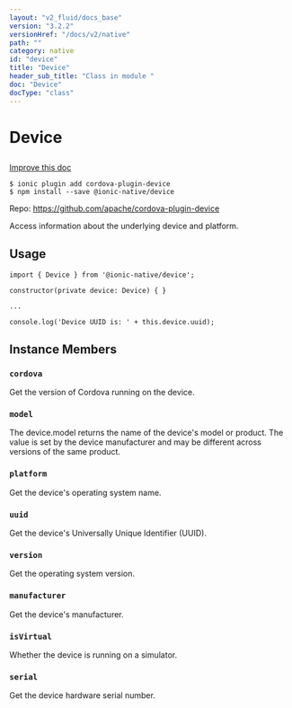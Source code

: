 ```yaml
---
layout: "v2_fluid/docs_base"
version: "3.2.2"
versionHref: "/docs/v2/native"
path: ""
category: native
id: "device"
title: "Device"
header_sub_title: "Class in module "
doc: "Device"
docType: "class"
---
```








<h1 class="api-title">
  
  Device
  

  

  </h1>

<a class="improve-v2-docs" href="http://github.com/driftyco/ionic-native/edit/master/src/@ionic-native/plugins/device/index.ts#L3">
  Improve this doc
</a>



<!-- decorators -->





<pre><code>$ ionic plugin add cordova-plugin-device
$ npm install --save @ionic-native/device
</code></pre>
<p>Repo:
  <a href="https://github.com/apache/cordova-plugin-device">
    https://github.com/apache/cordova-plugin-device
  </a>
</p>

<!-- description -->

<p>Access information about the underlying device and platform.</p>



<!-- if doc.decorators -->

<!-- @usage tag -->

<h2>Usage</h2>

<pre><code class="lang-typescript">import { Device } from &#39;@ionic-native/device&#39;;

constructor(private device: Device) { }

...

console.log(&#39;Device UUID is: &#39; + this.device.uuid);
</code></pre>




<!-- @property tags -->




<!-- methods on the class -->

<h2>Instance Members</h2>
<div id="cordova"></div>
<h3>
  <code>cordova</code>
  

</h3>
Get the version of Cordova running on the device.



<div id="model"></div>
<h3>
  <code>model</code>
  

</h3>
The device.model returns the name of the device's model or product. The value is set
by the device manufacturer and may be different across versions of the same product.



<div id="platform"></div>
<h3>
  <code>platform</code>
  

</h3>
Get the device's operating system name.



<div id="uuid"></div>
<h3>
  <code>uuid</code>
  

</h3>
Get the device's Universally Unique Identifier (UUID).



<div id="version"></div>
<h3>
  <code>version</code>
  

</h3>
Get the operating system version.



<div id="manufacturer"></div>
<h3>
  <code>manufacturer</code>
  

</h3>
Get the device's manufacturer.



<div id="isVirtual"></div>
<h3>
  <code>isVirtual</code>
  

</h3>
Whether the device is running on a simulator.



<div id="serial"></div>
<h3>
  <code>serial</code>
  

</h3>
Get the device hardware serial number.







<!-- other classes -->

<!-- end other classes -->

<!-- interfaces -->

<!-- end interfaces -->

<!-- related link --><!-- end content block -->


<!-- end body block -->

